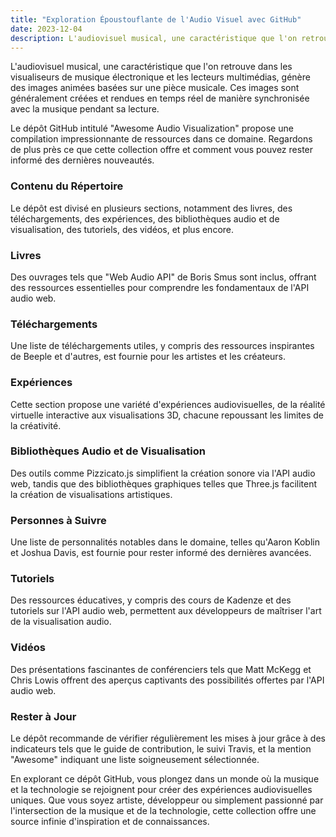 ```yaml
---
title: "Exploration Époustouflante de l'Audio Visuel avec GitHub"
date: 2023-12-04
description: L'audiovisuel musical, une caractéristique que l'on retrouve dans les visualiseurs de musique électronique et les lecteurs multimédias, génère des images animées basées sur une pièce musicale. Ces images sont généralement créées et rendues en temps réel de manière synchronisée avec la musique pendant sa lecture.
---
```

L'audiovisuel musical, une caractéristique que l'on retrouve dans les visualiseurs de musique électronique et les lecteurs multimédias, génère des images animées basées sur une pièce musicale. Ces images sont généralement créées et rendues en temps réel de manière synchronisée avec la musique pendant sa lecture.

Le dépôt GitHub intitulé "Awesome Audio Visualization" propose une compilation impressionnante de ressources dans ce domaine. Regardons de plus près ce que cette collection offre et comment vous pouvez rester informé des dernières nouveautés.

### Contenu du Répertoire
Le dépôt est divisé en plusieurs sections, notamment des livres, des téléchargements, des expériences, des bibliothèques audio et de visualisation, des tutoriels, des vidéos, et plus encore.

### Livres
Des ouvrages tels que "Web Audio API" de Boris Smus sont inclus, offrant des ressources essentielles pour comprendre les fondamentaux de l'API audio web.

### Téléchargements
Une liste de téléchargements utiles, y compris des ressources inspirantes de Beeple et d'autres, est fournie pour les artistes et les créateurs.

### Expériences
Cette section propose une variété d'expériences audiovisuelles, de la réalité virtuelle interactive aux visualisations 3D, chacune repoussant les limites de la créativité.

### Bibliothèques Audio et de Visualisation
Des outils comme Pizzicato.js simplifient la création sonore via l'API audio web, tandis que des bibliothèques graphiques telles que Three.js facilitent la création de visualisations artistiques.

### Personnes à Suivre
Une liste de personnalités notables dans le domaine, telles qu'Aaron Koblin et Joshua Davis, est fournie pour rester informé des dernières avancées.

### Tutoriels
Des ressources éducatives, y compris des cours de Kadenze et des tutoriels sur l'API audio web, permettent aux développeurs de maîtriser l'art de la visualisation audio.

### Vidéos
Des présentations fascinantes de conférenciers tels que Matt McKegg et Chris Lowis offrent des aperçus captivants des possibilités offertes par l'API audio web.

### Rester à Jour 
Le dépôt recommande de vérifier régulièrement les mises à jour grâce à des indicateurs tels que le guide de contribution, le suivi Travis, et la mention "Awesome" indiquant une liste soigneusement sélectionnée.

En explorant ce dépôt GitHub, vous plongez dans un monde où la musique et la technologie se rejoignent pour créer des expériences audiovisuelles uniques. Que vous soyez artiste, développeur ou simplement passionné par l'intersection de la musique et de la technologie, cette collection offre une source infinie d'inspiration et de connaissances.